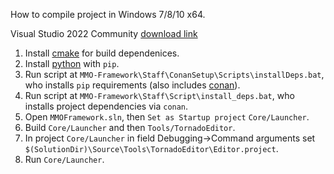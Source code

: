 How to compile project in Windows 7/8/10 x64.

Visual Studio 2022 Community [download link](https://visualstudio.microsoft.com/ru/thank-you-downloading-visual-studio/?sku=Community&channel=Release&version=VS2022&source=VSLandingPage&passive=false&cid=2030)
    
1. Install [cmake](https://cmake.org/download/) for build dependenices.
2. Install [python](https://www.python.org/downloads/) with `pip`.
3. Run script at `MMO-Framework\Staff\ConanSetup\Scripts\installDeps.bat`, who installs `pip` requirements (also includes [conan](https://conan.io)).
4. Run script at `MMO-Framework\Staff\Script\install_deps.bat`, who installs project dependencies via `conan`.
5. Open `MMOFramework.sln`, then `Set as Startup project` `Core/Launcher`. 
6. Build `Core/Launcher` and then `Tools/TornadoEditor`.
7. In project `Core/Launcher` in field Debugging->Command arguments set `$(SolutionDir)\Source\Tools\TornadoEditor\Editor.project`.
8. Run `Core/Launcher`.
